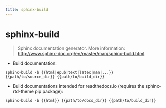 ```yaml
---
title: sphinx-build
---
```

# sphinx-build

> Sphinx documentation generator.
> More information: <http://www.sphinx-doc.org/en/master/man/sphinx-build.html>.

- Build documentation:

`sphinx-build -b {{html|epub|text|latex|man|...}} {{path/to/source_dir}} {{path/to/build_dir}}`

- Build documentations intended for readthedocs.io (requires the sphinx-rtd-theme pip package):

`sphinx-build -b {{html}} {{path/to/docs_dir}} {{path/to/build_dir}}`
